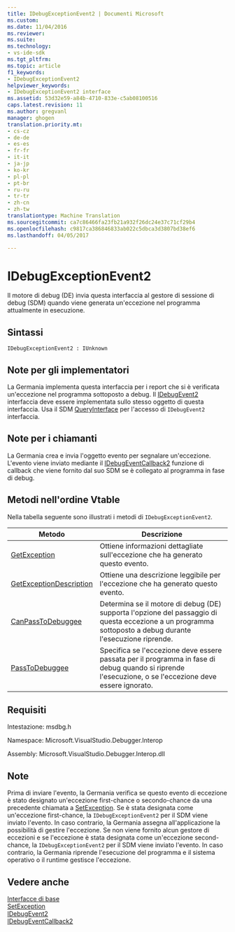 ```yaml
---
title: IDebugExceptionEvent2 | Documenti Microsoft
ms.custom: 
ms.date: 11/04/2016
ms.reviewer: 
ms.suite: 
ms.technology:
- vs-ide-sdk
ms.tgt_pltfrm: 
ms.topic: article
f1_keywords:
- IDebugExceptionEvent2
helpviewer_keywords:
- IDebugExceptionEvent2 interface
ms.assetid: 53d32e59-a84b-4710-833e-c5ab08100516
caps.latest.revision: 11
ms.author: gregvanl
manager: ghogen
translation.priority.mt:
- cs-cz
- de-de
- es-es
- fr-fr
- it-it
- ja-jp
- ko-kr
- pl-pl
- pt-br
- ru-ru
- tr-tr
- zh-cn
- zh-tw
translationtype: Machine Translation
ms.sourcegitcommit: ca7c86466fa23fb21a932f26dc24e37c71cf29b4
ms.openlocfilehash: c9817ca386846833ab022c5dbca3d3807bd38ef6
ms.lasthandoff: 04/05/2017

---
```

# <a name="idebugexceptionevent2"></a>IDebugExceptionEvent2
Il motore di debug (DE) invia questa interfaccia al gestore di sessione di debug (SDM) quando viene generata un'eccezione nel programma attualmente in esecuzione.  
  
## <a name="syntax"></a>Sintassi  
  
```  
IDebugExceptionEvent2 : IUnknown  
```  
  
## <a name="notes-for-implementers"></a>Note per gli implementatori  
 La Germania implementa questa interfaccia per i report che si è verificata un'eccezione nel programma sottoposto a debug. Il [IDebugEvent2](../../../extensibility/debugger/reference/idebugevent2.md) interfaccia deve essere implementata sullo stesso oggetto di questa interfaccia. Usa il SDM [QueryInterface](/cpp/atl/queryinterface) per l'accesso di `IDebugEvent2` interfaccia.  
  
## <a name="notes-for-callers"></a>Note per i chiamanti  
 La Germania crea e invia l'oggetto evento per segnalare un'eccezione. L'evento viene inviato mediante il [IDebugEventCallback2](../../../extensibility/debugger/reference/idebugeventcallback2.md) funzione di callback che viene fornito dal suo SDM se è collegato al programma in fase di debug.  
  
## <a name="methods-in-vtable-order"></a>Metodi nell'ordine Vtable  
 Nella tabella seguente sono illustrati i metodi di `IDebugExceptionEvent2`.  
  
|Metodo|Descrizione|  
|------------|-----------------|  
|[GetException](../../../extensibility/debugger/reference/idebugexceptionevent2-getexception.md)|Ottiene informazioni dettagliate sull'eccezione che ha generato questo evento.|  
|[GetExceptionDescription](../../../extensibility/debugger/reference/idebugexceptionevent2-getexceptiondescription.md)|Ottiene una descrizione leggibile per l'eccezione che ha generato questo evento.|  
|[CanPassToDebuggee](../../../extensibility/debugger/reference/idebugexceptionevent2-canpasstodebuggee.md)|Determina se il motore di debug (DE) supporta l'opzione del passaggio di questa eccezione a un programma sottoposto a debug durante l'esecuzione riprende.|  
|[PassToDebuggee](../../../extensibility/debugger/reference/idebugexceptionevent2-passtodebuggee.md)|Specifica se l'eccezione deve essere passata per il programma in fase di debug quando si riprende l'esecuzione, o se l'eccezione deve essere ignorato.|  
  
## <a name="requirements"></a>Requisiti  
 Intestazione: msdbg.h  
  
 Namespace: Microsoft.VisualStudio.Debugger.Interop  
  
 Assembly: Microsoft.VisualStudio.Debugger.Interop.dll  
  
## <a name="remarks"></a>Note  
 Prima di inviare l'evento, la Germania verifica se questo evento di eccezione è stato designato un'eccezione first-chance o secondo-chance da una precedente chiamata a [SetException](../../../extensibility/debugger/reference/idebugengine2-setexception.md). Se è stata designata come un'eccezione first-chance, la `IDebugExceptionEvent2` per il SDM viene inviato l'evento. In caso contrario, la Germania assegna all'applicazione la possibilità di gestire l'eccezione. Se non viene fornito alcun gestore di eccezioni e se l'eccezione è stata designata come un'eccezione second-chance, la `IDebugExceptionEvent2` per il SDM viene inviato l'evento. In caso contrario, la Germania riprende l'esecuzione del programma e il sistema operativo o il runtime gestisce l'eccezione.  
  
## <a name="see-also"></a>Vedere anche  
 [Interfacce di base](../../../extensibility/debugger/reference/core-interfaces.md)   
 [SetException](../../../extensibility/debugger/reference/idebugengine2-setexception.md)   
 [IDebugEvent2](../../../extensibility/debugger/reference/idebugevent2.md)   
 [IDebugEventCallback2](../../../extensibility/debugger/reference/idebugeventcallback2.md)
